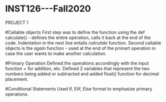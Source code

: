 # INST126---Fall2020
PROJECT 1

#Callable objects
First step was to define the function using the def calculate() - defines the entire operation, calls it back at the end of the code. Indentation in the next line entails *calculate* function.
Second callable objects is the *again* function - used at the end of the primart operation in case the user wants to make another calculation. 

#Primary Operation
Defined the operations accordingly with the input function *+* for addition, etc.
Defined 2 variables that represent the two numbers being added or subtracted and added float() function for decimal placement.

#Conditional Statements
Used If, Elif, Else format to emphasize primary operations.
